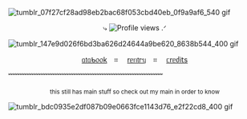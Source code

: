 ![tumblr_07f27cf28ad98eb2bac68f053cbd40eb_0f9a9af6_540 gif](https://github.com/user-attachments/assets/9588275a-a1c0-4ebc-8436-6b45d2bf301f)
  <p align="center">
⤷  <img src="https://komarev.com/ghpvc/?username=Y4tta&label=⟢+LIES&color=195AFF&style=plastic" alt="Profile views"/> .ᐟ
  </p>

![tumblr_147e9d026f6bd3ba626d24644a9be620_8638b544_400 gif](https://github.com/user-attachments/assets/a8b25b06-1687-4c46-aa0b-5b1cd3b8dc98)
<p align="center">
  <a href="https://yatta.atabook.org/">ᥲ𝗍ᥲᑲ᥆᥆k</a>⠀ ⌗ ⠀
  <a href="https://rentry.co/Y4TTAA">rᥱᥒ𝗍rᥡ</a>⠀ ⌗ ⠀
  <a href="https://www.tumblr.com/virtualjpg">ᥴrᥱძі𝗍s</a>
</p>
﹌﹌﹌﹌﹌﹌﹌﹌﹌﹌﹌﹌﹌﹌﹌﹌﹌﹌﹌﹌﹌﹌
<p align="center"> <sub> this still has main stuff so check out my main in order to know <sub> </p>

![tumblr_bdc0935e2df087b09e0663fce1143d76_e2f22cd8_400 gif](https://github.com/user-attachments/assets/f432cc57-783d-4d06-890c-e9faa20b09e1)
